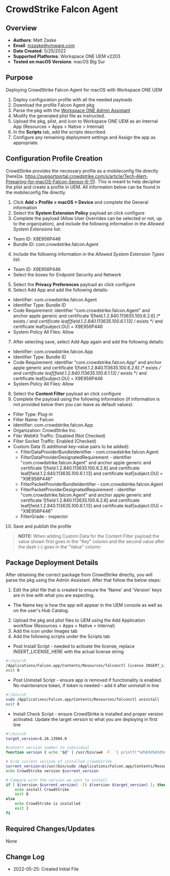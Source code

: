 # CrowdStrike Falcon Agent

## Overview

- **Authors**: Matt Zaske
- **Email**: mzaske@vmware.com
- **Date Created**: 5/25/2022
- **Supported Platforms**: Workspace ONE UEM v2203
- **Tested on macOS Versions**: macOS Big Sur

## Purpose

Deploying CrowdStrike Falcon Agent for macOS with Workspace ONE UEM

1) Deploy configuration profile with all the needed payloads
2) Download the profile Falcon Agent pkg
3) Parse the pkg with the [Workspace ONE Admin Assistant](https://awagent.com/AdminAssistant/VMwareAirWatchAdminAssistant.dmg)
4) Modify the generated plist file as instructed.
5) Upload the pkg, plist, and icon to Workspace ONE UEM as an Internal App (Resources > Apps > Native > Internal)
6) In the __Scripts__ tab, add the scripts described.
7) Configure any remaining deployment settings and Assign the app as appropriate.

## Configuration Profile Creation

CrowdStrike provides the necessary profile as a mobileconfig file directly [here](a.	https://supportportal.crowdstrike.com/s/article/Tech-Alert-Preparing-for-macOS-Falcon-Sensor-6-11). This is meant to help decipher the plist and create a profile in UEM. All information below can be found in the mobileconfig file directly.

1) Click **Add > Profile > macOS > Device** and complete the General information
2) Select the **System Extension Policy** payload an click configure
3) Complete the payload (Allow User Overrides can be selected or not, up to the organization), and include the following information in the *Allowed System Extensions* list:
  * Team ID: X9E956P446
  * Bundle ID: com.crowdstrike.falcon.Agent
4) Include the following information in the *Allowed System Extension Types* list:
  * Team ID: X9E956P446
  * Select the boxes for Endpoint Security and Network
5) Select the **Privacy Preferences** payload an click configure
6) Select Add App and add the following details:
  * Identifier: com.crowdstrike.falcon.Agent
  * Identifier Type: Bundle ID
  * Code Requirement: identifier "com.crowdstrike.falcon.Agent" and anchor apple generic and certificate 1[field.1.2.840.113635.100.6.2.6] /* exists */ and certificate leaf[field.1.2.840.113635.100.6.1.13] /* exists */ and certificate leaf[subject.OU] = X9E956P446
  * System Policy All Files: Allow
7) After selecting save, select Add App again and add the following details:
  * Identifier: com.crowdstrike.falcon.App
  * Identifier Type: Bundle ID
  * Code Requirement: identifier "com.crowdstrike.falcon.App" and anchor apple generic and certificate 1[field.1.2.840.113635.100.6.2.6] /* exists */ and certificate leaf[field.1.2.840.113635.100.6.1.13] /* exists */ and certificate leaf[subject.OU] = X9E956P446
  * System Policy All Files: Allow
8) Select the **Content Filter** payload an click configure
9) Complete the payload using the following information (if information is not provided below then you can leave as default values):
  * Filter Type: Plug-in
  * Filter Name: Falcon
  * Identifier: com.crowdstrike.falcon.App
  * Organization: CrowdStrike Inc.
  * Filer WebKit Traffic: Disabled (Not Checked)
  * Filter Socket Traffic: Enabled (Checked)
  * Custom Data (5 additional key-value pairs to be added):
    * FilterDataProviderBundleIdentifier - com.crowdstrike.falcon.Agent
    * FilterDataProviderDesignatedRequirement - identifier "com.crowdstrike.falcon.Agent" and anchor apple generic and certificate 1[field.1.2.840.113635.100.6.2.6] and certificate leaf[field.1.2.840.113635.100.6.1.13] and certificate leaf[subject.OU] = "X9E956P446"
    * FilterPacketProviderBundleIdentifier - com.crowdstrike.falcon.Agent
    * FilterPacketProviderDesignatedRequirement - identifier "com.crowdstrike.falcon.Agent" and anchor apple generic and certificate 1[field.1.2.840.113635.100.6.2.6] and certificate leaf[field.1.2.840.113635.100.6.1.13] and certificate leaf[subject.OU] = "X9E956P446"
    * FilterGrade - inspector
  10) Save and publish the profile

  > **NOTE:** When adding Custom Data for the Content Filter payload the value shown first goes in the "Key" column and the second value after the dash (-) goes in the "Value" column

## Package Deployment Details

After obtaining the correct package from CrowdStrike directly, you will parse the pkg using the Admin Assistant. After that follow the below steps:
1) Edit the plist file that is created to ensure the 'Name' and 'Version' keys are in line with what you are expecting.
  * The Name key is how the app will appear in the UEM console as well as on the user's Hub Catalog.
2) Upload the pkg and plist files to UEM using the Add Application workflow (Resources > Apps > Native > Internal)
3) Add the icon under Images tab
4) Add the following scripts under the Scripts tab
  * Post Install Script - needed to activate the license, replace INSERT_LICENSE_HERE with the actual license string
  ```BASH
  #!/bin/sh
  /Applications/Falcon.app/Contents/Resources/falconctl license INSERT_LICENSE_HERE
  exit 0
  ```
  * Post Uninstall Script - ensure app is removed if functionality is enabled. No maintenance token, if token is needed – add it after uninstall in line
  ```BASH
  #!/bin/sh
  sudo /Applications/Falcon.app/Contents/Resources/falconctl uninstall
  exit 0
  ```
  * Install Check Script - ensure CrowdStrike is installed and proper version activated. Update the target version to what you are deploying in first line
  ```BASH
  #!/bin/sh
  target_version=6.26.13904.0

  #convert version number to individual
  function version { echo "$@" | /usr/bin/awk -F. '{ printf("%d%03d%03d%03d\n", $1,$2,$3,$4); }'; }

  # Grab current version of installed crowdstrike
  current_version=$(/usr/bin/sudo /Applications/Falcon.app/Contents/Resources/falconctl stats | /usr/bin/grep version | /usr/bin/awk '{print $2}')
  echo CrowdStrike version $current_version

  # Compare with the version we want to install
  if [ $(version $current_version) -lt $(version $target_version) ]; then
      echo install CrowdStrike
      exit 0
  else
      echo CrowdStrike is installed
      exit 1
  fi
  ```

## Required Changes/Updates

None

## Change Log

- 2022-05-25: Created Initial File
